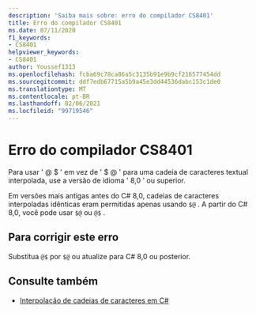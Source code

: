 ```yaml
---
description: 'Saiba mais sobre: erro do compilador CS8401'
title: Erro do compilador CS8401
ms.date: 07/11/2020
f1_keywords:
- CS8401
helpviewer_keywords:
- CS8401
author: Youssef1313
ms.openlocfilehash: fcba69c78ca86a5c3135b91e9b9cf216577454dd
ms.sourcegitcommit: ddf7edb67715a5b9a45e3dd44536dabc153c1de0
ms.translationtype: MT
ms.contentlocale: pt-BR
ms.lasthandoff: 02/06/2021
ms.locfileid: "99719546"
---
```

# <a name="compiler-error-cs8401"></a>Erro do compilador CS8401

Para usar ' @ $ ' em vez de ' $ @ ' para uma cadeia de caracteres textual interpolada, use a versão de idioma ' 8,0 ' ou superior.

Em versões mais antigas antes do C# 8,0, cadeias de caracteres interpoladas idênticas eram permitidas apenas usando `$@` . A partir do C# 8,0, você pode usar `$@` ou `@$` .

## <a name="to-correct-this-error"></a>Para corrigir este erro

Substitua `@$` por `$@` ou atualize para C# 8,0 ou posterior.

## <a name="see-also"></a>Consulte também

- [Interpolação de cadeias de caracteres em C#](../../tutorials/string-interpolation.md)
